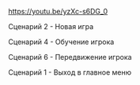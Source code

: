 https://youtu.be/yzXc-s6DG_0

Сценарий 2 - Новая игра

Сценарий 4 - Обучение игрока

Сценарий 6 - Передвижение игрока 

Сценарий 1 - Выход в главное меню
